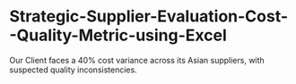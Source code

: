 # Strategic-Supplier-Evaluation-Cost--Quality-Metric-using-Excel
Our Client faces a 40% cost variance across its Asian suppliers, with suspected quality inconsistencies. 
